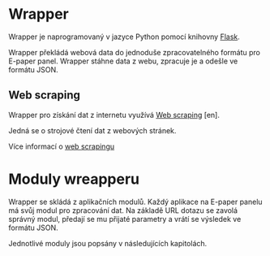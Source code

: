 # Wrapper

Wrapper je naprogramovaný v&nbsp;jazyce Python pomocí knihovny [Flask](https://flask.palletsprojects.com).

Wrapper překládá webová data do jednoduše zpracovatelného formátu pro E-paper panel.
Wrapper stáhne data z&nbsp;webu, zpracuje je a&nbsp;odešle ve formátu JSON.

## Web scraping

Wrapper pro získání dat z&nbsp;internetu využívá [Web scraping](https://en.wikipedia.org/wiki/Web_scraping) [en].

Jedná se o&nbsp;strojové čtení dat z&nbsp;webových stránek. 

Více informací o&nbsp;[web scrapingu](https://naucse.python.cz/2020/pydata-ostrava-jaro/pydata/webscraping/)

# Moduly wreapperu

Wrapper se skládá z&nbsp;aplikačních modulů.
Každý aplikace na E-paper panelu má svůj modul pro zpracování dat.
Na základě URL dotazu se zavolá správný modul, předají se mu přijaté parametry a&nbsp;vrátí se výsledek ve formátu JSON.

Jednotlivé moduly jsou popsány v&nbsp;následujících kapitolách.